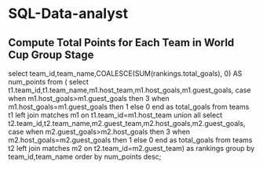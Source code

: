 # SQL-Data-analyst
Compute Total Points for Each Team in World Cup Group Stage
---------------------------------------------------------------------------------------------------------
select team_id,team_name,COALESCE(SUM(rankings.total_goals), 0) AS num_points from (
select t1.team_id,t1.team_name,m1.host_team,m1.host_goals,m1.guest_goals,
case when m1.host_goals>m1.guest_goals then 3
     when m1.host_goals=m1.guest_goals then 1 else 0
     end as total_goals
from teams t1 left join matches m1
on t1.team_id=m1.host_team
union all
select t2.team_id,t2.team_name,m2.guest_team,m2.host_goals,m2.guest_goals,
case when m2.guest_goals>m2.host_goals then 3
     when m2.host_goals=m2.guest_goals then 1 else 0
     end as total_goals
from teams t2 left join matches m2
on t2.team_id=m2.guest_team) as rankings 
group by team_id,team_name
order by num_points desc;
